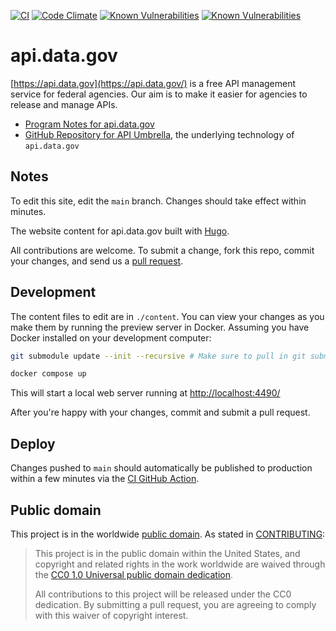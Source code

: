 [![CI](https://github.com/18F/api.data.gov/workflows/CI/badge.svg)](https://github.com/18F/api.data.gov/actions?workflow=CI) [![Code Climate](https://codeclimate.com/github/18F/api.data.gov/badges/gpa.svg)](https://codeclimate.com/github/18F/api.data.gov) [![Known Vulnerabilities](https://snyk.io/test/github/18F/api.data.gov/badge.svg?targetFile=Gemfile.lock)](https://snyk.io/test/github/18F/api.data.gov?targetFile=Gemfile.lock) [![Known Vulnerabilities](https://snyk.io/test/github/18F/api.data.gov/badge.svg?targetFile=requirements.txt)](https://snyk.io/test/github/18F/api.data.gov?targetFile=requirements.txt)

# api.data.gov

[https://api.data.gov](https://api.data.gov/) is a free API management service for federal agencies. Our aim is to make it easier for agencies to release and manage APIs.

- [Program Notes for api.data.gov](https://github.com/18F/api.data.gov/wiki/Program-Notes)
- [GitHub Repository for API Umbrella](https://github.com/NREL/api-umbrella), the underlying technology of `api.data.gov`

## Notes

To edit this site, edit the `main` branch. Changes should take effect within minutes.

The website content for api.data.gov built with [Hugo](https://gohugo.io).

All contributions are welcome. To submit a change, fork this repo, commit your changes, and send us a [pull request](https://help.github.com/articles/using-pull-requests).

## Development

The content files to edit are in `./content`. You can view your changes as you make them by running the preview server in Docker. Assuming you have Docker installed on your development computer:

```sh
git submodule update --init --recursive # Make sure to pull in git submodules

docker compose up
```

This will start a local web server running at [http://localhost:4490/](http://localhost:4490/)

After you're happy with your changes, commit and submit a pull request.

## Deploy

Changes pushed to `main` should automatically be published to production within a few minutes via the [CI GitHub Action](https://github.com/18F/api.data.gov/actions/workflows/main.yml).

## Public domain

This project is in the worldwide [public domain](LICENSE.md). As stated in [CONTRIBUTING](CONTRIBUTING.md):

> This project is in the public domain within the United States, and copyright and related rights in the work worldwide are waived through the [CC0 1.0 Universal public domain dedication](https://creativecommons.org/publicdomain/zero/1.0/).
>
> All contributions to this project will be released under the CC0 dedication. By submitting a pull request, you are agreeing to comply with this waiver of copyright interest.
